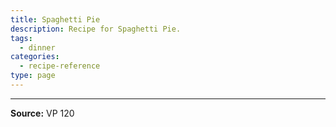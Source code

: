 ```yaml
---
title: Spaghetti Pie
description: Recipe for Spaghetti Pie.
tags:
  - dinner
categories:
  - recipe-reference
type: page
---
```


---

**Source:** VP 120